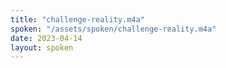 ```yaml
---
title: "challenge-reality.m4a"
spoken: "/assets/spoken/challenge-reality.m4a"
date: 2023-04-14
layout: spoken
---
```

